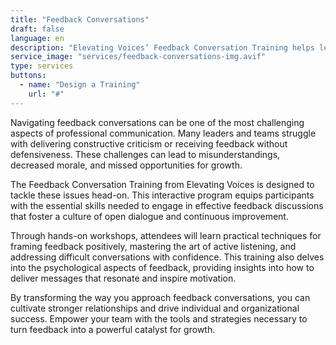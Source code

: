 ```yaml
---
title: "Feedback Conversations"
draft: false
language: en
description: "Elevating Voices’ Feedback Conversation Training helps leaders master constructive feedback, active listening, and tough conversations to foster growth and collaboration."
service_image: "services/feedback-conversations-img.avif"
type: services
buttons:
  - name: "Design a Training"
    url: "#"
---
```


Navigating feedback conversations can be one of the most challenging aspects of professional communication. Many leaders and teams struggle with delivering constructive criticism or receiving feedback without defensiveness. These challenges can lead to misunderstandings, decreased morale, and missed opportunities for growth.

The Feedback Conversation Training from Elevating Voices is designed to tackle these issues head-on. This interactive program equips participants with the essential skills needed to engage in effective feedback discussions that foster a culture of open dialogue and continuous improvement.

Through hands-on workshops, attendees will learn practical techniques for framing feedback positively, mastering the art of active listening, and addressing difficult conversations with confidence. This training also delves into the psychological aspects of feedback, providing insights into how to deliver messages that resonate and inspire motivation.

By transforming the way you approach feedback conversations, you can cultivate stronger relationships and drive individual and organizational success. Empower your team with the tools and strategies necessary to turn feedback into a powerful catalyst for growth.
